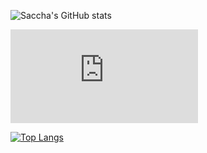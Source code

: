 
![Saccha's GitHub stats](https://github-readme-stats.vercel.app/api?username=khephren111&theme=dracula&show_icons=true)

[![ReadMe Card](https://github-readme-stats.vercel.app/api/pin/?username=khephren111&repo=présentation.md)](https://github.com/Khephren111/Khephren111)

[![Top Langs](https://github-readme-stats.vercel.app/api/top-langs/?username=khephren111&layout=dracula)](https://github.com/saccha/github-readme-stats)
